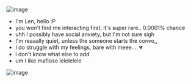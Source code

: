 ![image](https://cdn.discordapp.com/attachments/895643942836637717/1408169416209993889/Untitled89_20250822032118.png?ex=68a8c377&is=68a771f7&hm=6e72dbf0c00bfb6072667f02881218da8c82365154f68a83c6dcc2f5ea30554b&)

- I'm Len, hello :P
- you won't find me interacting first, it's super rare.. 0.0001% chance
- uhh I possibly have social anxiety, but I'm not sure sigh
- I'm reaaally quiet, unless the someone starts the convo,,
- I do struggle with my feelings, bare with meee.... 💔
- i don't know what else to add
- um I like mafioso lelelelele

![image](https://cdn.discordapp.com/attachments/895643942836637717/1408183283568607263/Untitled90.png?ex=68a8d061&is=68a77ee1&hm=6a7124fc34fd9c166a6297abe99c3c9dcc37bfa6a81a2bcf4c76c317b8858f93&)
  
<!--
**don-sonnellino/don-sonnellino** is a ✨ _special_ ✨ repository because its `README.md` (this file) appears on your GitHub profile.

Here are some ideas to get you started:

- 🔭 I’m currently working on ...
- 🌱 I’m currently learning ...
- 👯 I’m looking to collaborate on ...
- 🤔 I’m looking for help with ...
- 💬 Ask me about ...
- 📫 How to reach me: ...
- 😄 Pronouns: ...
- ⚡ Fun fact: ...
-->
